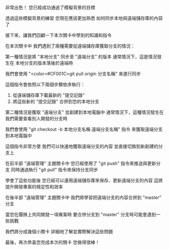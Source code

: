 非常出色！
您已經成功通過了模擬背景的目標

透過這些模擬背景的練習
您現在應該更加熟悉
如何同步本地與遠端儲存庫的內容了

接下來，讓我們回顧一下本次關卡中學到的知識和指令

在本次關卡中
我們遇到了兩種需要從遠端儲存庫獲取分支的情況：

第一種情況是將 "本地分支" 同步至 "遠端分支" 的版本
通常情況下，這是情況發生在
本地分支的版本落後於遠端時

我們會使用 "<color=#CF001C>git pull origin 分支名稱</color>" 來進行同步

這個指令會依照以下兩個步驟依序執行：
1. 從遠端儲存庫下載最新的 "提交記錄"
2. 將這些新的 "提交記錄" 合併到您的本地分支

第二種情況是獲取 "遠端分支" 並創建到本地電腦中
通常情況下，這種情況發生在
我們需要查看別人開發的分支時

我們會使用 "git checkout -b 本地分支名稱 遠端分支名稱" 指令
來獲取遠端分支到本地電腦中

這個指令非常方便
我們可以快速地獲取遠端分支的內容
並直接切換到新創建的分支上

在前半部 "遠端管理" 主題關卡中
您已經使用了 "git push" 指令來推送與更新分支
同時通過執行 "git pull" 指令來保持分支同步

學會了這些功能後
您已經可以運用遠端儲存庫來保存、更新遠端分支的內容
這將提升開發專案的穩定性和效率

在後半部 "遠端管理" 主題關卡中
我們將學習把遠端分支的內容合併到 "master" 分支

當您在團隊上共同開發一項專案時
要合併分支到 "master" 分支時可能會遇到一些挑戰

我們將分成幾個小關卡
詳細地了解並實際解決這些問題

最後，再次恭喜您完成本次的關卡
您做得很棒！